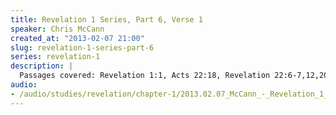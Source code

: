 ```yaml
--- 
title: Revelation 1 Series, Part 6, Verse 1
speaker: Chris McCann
created_at: "2013-02-07 21:00"
slug: revelation-1-series-part-6
series: revelation-1
description: |
  Passages covered: Revelation 1:1, Acts 22:18, Revelation 22:6-7,12,20, Revelation 2:5,16, Luke 18:7-8, Revelation 22:10-12.
audio: 
- /audio/studies/revelation/chapter-1/2013.02.07_McCann_-_Revelation_1_Series_Part_6.yaml
---
```

